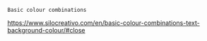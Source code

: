 `Basic colour combinations`

https://www.silocreativo.com/en/basic-colour-combinations-text-background-colour/#close

